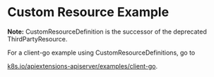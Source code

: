 # Custom Resource Example

**Note:** CustomResourceDefinition is the successor of the deprecated ThirdPartyResource.

For a client-go example using CustomResourceDefinitions, go to

  [k8s.io/apiextensions-apiserver/examples/client-go](https://git.k8s.io/apiextentions-apiserver/examples/client-go).

